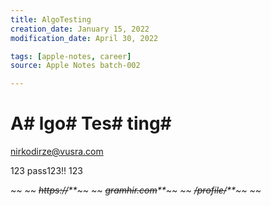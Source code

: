 ```yaml
---
title: AlgoTesting
creation_date: January 15, 2022
modification_date: April 30, 2022

tags: [apple-notes, career]
source: Apple Notes batch-002

---
```



# A# lgo# Tes# ting# 

nirkodirze@vusra.com

123 pass123!! 123

*~~
~~*
*~~https://~~**~~
~~*
*~~gramhir.com~~**~~
~~*
*~~/profile/~~**~~
~~*
